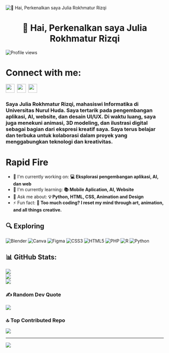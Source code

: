 ![👋 Hai, Perkenalkan saya Julia Rokhmatur Rizqi](https://cdna.artstation.com/p/assets/images/images/066/880/442/original/ilgin-gungor-calisma-masasi11.gif?1694002774)

<div id="toc">
  <ul align="center" style="list-style: none">
    <summary>
      <h1>
        👋 Hai, Perkenalkan saya Julia Rokhmatur Rizqi
      </h1>
    </summary>
  </ul>
</div>

![Profile views](https://komarev.com/ghpvc/?username=JuliaRokhmaturRizqi&label=Profile%20views&color=0e75b6&style=flat)

# Connect with me:
<p align="left"><a href="https://www.instagram.com/https://www.instagram.com/juliarokhmaturrizqi" target="_blank"><img src="https://img.shields.io/badge/Instagram-E4405F?style=for-the-badge&logo=instagram&logoColor=white" height="28" style="margin-right: 4px"></a> <a href="https://www.linkedin.com/in/www.linkedin.com/in/ julia-rokhmatur-rizqi" target="_blank"><img src="https://img.shields.io/badge/LinkedIn-0077B5?style=for-the-badge&logo=linkedin&logoColor=white" height="28" style="margin-right: 4px"></a> <a href="https://www.tiktok.com/@#" target="_blank"><img src="https://img.shields.io/badge/TikTok-000000?style=for-the-badge&logo=tiktok&logoColor=white" height="28" style="margin-right: 4px"></a></p>

<h3 align="left">Saya Julia Rokhmatur Rizqi, mahasiswi Informatika di Universitas Nurul Huda. Saya tertarik pada pengembangan aplikasi, AI, website, dan desain UI/UX. Di waktu luang, saya juga menekuni animasi, 3D modeling, dan ilustrasi digital sebagai bagian dari ekspresi kreatif saya.
Saya terus belajar dan terbuka untuk kolaborasi dalam proyek yang menggabungkan teknologi dan kreativitas.
</h3>

 # Rapid Fire

- 💼 I'm currently working on: **💻 Eksplorasi pengembangan aplikasi, AI, dan web**
- 🌱 I'm currently learning: **📚 Mobile Aplication, AI, Website**
- 💬 Ask me about: **💡 Python, HTML, CSS, Animation and Design**
- ⚡ Fun fact: **🎨 Too much coding? I reset my mind through art, animation, and all things creative.**

 ## 🔍 Exploring
 
![Blender](https://img.shields.io/badge/blender-%23F5792A.svg?style=flat&logo=blender&logoColor=white) ![Canva](https://img.shields.io/badge/Canva-%2300C4CC.svg?style=flat&logo=Canva&logoColor=white) ![Figma](https://img.shields.io/badge/figma-%23F24E1E.svg?style=flat&logo=figma&logoColor=white) ![CSS3](https://img.shields.io/badge/css3-%231572B6.svg?style=flat&logo=css3&logoColor=white) ![HTML5](https://img.shields.io/badge/html5-%23E34F26.svg?style=flat&logo=html5&logoColor=white) ![PHP](https://img.shields.io/badge/php-%23777BB4.svg?style=flat&logo=php&logoColor=white) ![R](https://img.shields.io/badge/r-%23276DC3.svg?style=flat&logo=r&logoColor=white) ![Python](https://img.shields.io/badge/python-3670A0?style=flat&logo=python&logoColor=ffdd54)

## 📊 GitHub Stats:
![](https://github-readme-stats.vercel.app/api?username=JuliaRokhmaturRizqi&theme=transparent&hide_border=false&include_all_commits=true&count_private=false)<br/>
![](https://github-readme-streak-stats.herokuapp.com/?user=JuliaRokhmaturRizqi&theme=transparent&hide_border=false)<br/>
![](https://github-readme-stats.vercel.app/api/top-langs/?username=JuliaRokhmaturRizqi&theme=transparent&hide_border=false&include_all_commits=true&count_private=false&layout=compact)

### ✍️ Random Dev Quote
![](https://quotes-github-readme.vercel.app/api?type=horizontal&theme=radical)

### 🔝 Top Contributed Repo
![](https://github-contributor-stats.vercel.app/api?username=JuliaRokhmaturRizqi&limit=5&theme=transparent&combine_all_yearly_contributions=true)

---
[![](https://visitcount.itsvg.in/api?id=JuliaRokhmaturRizqi&icon=1&color=9)](https://visitcount.itsvg.in)
